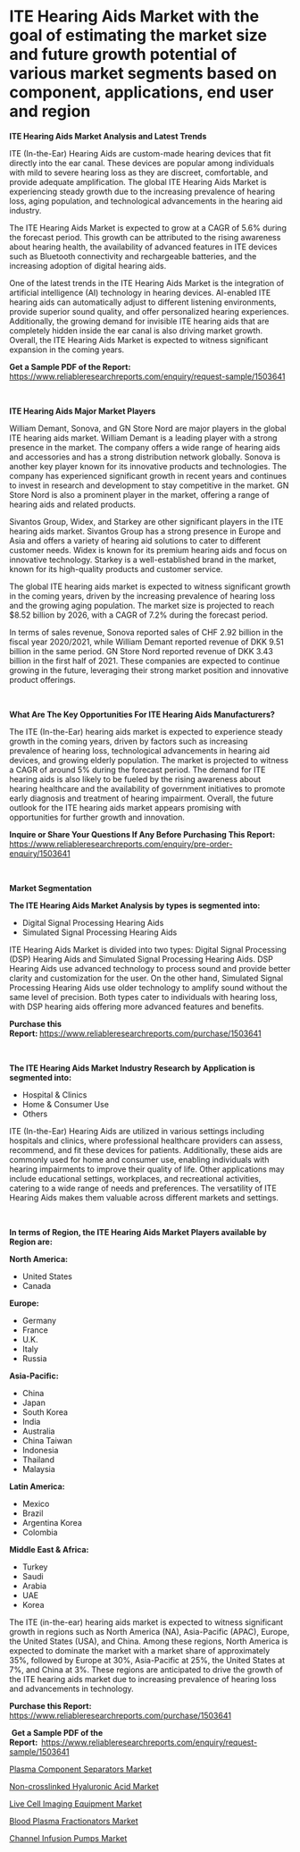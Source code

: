 <p><h1>ITE Hearing Aids Market with the goal of estimating the market size and future growth potential of various market segments based on component, applications, end user and region</h1></p><p><strong>ITE Hearing Aids Market Analysis and Latest Trends</strong></p>
<p><p>ITE (In-the-Ear) Hearing Aids are custom-made hearing devices that fit directly into the ear canal. These devices are popular among individuals with mild to severe hearing loss as they are discreet, comfortable, and provide adequate amplification. The global ITE Hearing Aids Market is experiencing steady growth due to the increasing prevalence of hearing loss, aging population, and technological advancements in the hearing aid industry.</p><p>The ITE Hearing Aids Market is expected to grow at a CAGR of 5.6% during the forecast period. This growth can be attributed to the rising awareness about hearing health, the availability of advanced features in ITE devices such as Bluetooth connectivity and rechargeable batteries, and the increasing adoption of digital hearing aids.</p><p>One of the latest trends in the ITE Hearing Aids Market is the integration of artificial intelligence (AI) technology in hearing devices. AI-enabled ITE hearing aids can automatically adjust to different listening environments, provide superior sound quality, and offer personalized hearing experiences. Additionally, the growing demand for invisible ITE hearing aids that are completely hidden inside the ear canal is also driving market growth. Overall, the ITE Hearing Aids Market is expected to witness significant expansion in the coming years.</p></p>
<p><strong>Get a Sample PDF of the Report:&nbsp;</strong> <a href="https://www.reliableresearchreports.com/enquiry/request-sample/1503641">https://www.reliableresearchreports.com/enquiry/request-sample/1503641</a></p>
<p>&nbsp;</p>
<p><strong>ITE Hearing Aids Major Market Players</strong></p>
<p><p>William Demant, Sonova, and GN Store Nord are major players in the global ITE hearing aids market. William Demant is a leading player with a strong presence in the market. The company offers a wide range of hearing aids and accessories and has a strong distribution network globally. Sonova is another key player known for its innovative products and technologies. The company has experienced significant growth in recent years and continues to invest in research and development to stay competitive in the market. GN Store Nord is also a prominent player in the market, offering a range of hearing aids and related products.</p><p>Sivantos Group, Widex, and Starkey are other significant players in the ITE hearing aids market. Sivantos Group has a strong presence in Europe and Asia and offers a variety of hearing aid solutions to cater to different customer needs. Widex is known for its premium hearing aids and focus on innovative technology. Starkey is a well-established brand in the market, known for its high-quality products and customer service.</p><p>The global ITE hearing aids market is expected to witness significant growth in the coming years, driven by the increasing prevalence of hearing loss and the growing aging population. The market size is projected to reach $8.52 billion by 2026, with a CAGR of 7.2% during the forecast period.</p><p>In terms of sales revenue, Sonova reported sales of CHF 2.92 billion in the fiscal year 2020/2021, while William Demant reported revenue of DKK 9.51 billion in the same period. GN Store Nord reported revenue of DKK 3.43 billion in the first half of 2021. These companies are expected to continue growing in the future, leveraging their strong market position and innovative product offerings.</p></p>
<p>&nbsp;</p>
<p><strong>What Are The Key Opportunities For ITE Hearing Aids Manufacturers?</strong></p>
<p><p>The ITE (In-the-Ear) hearing aids market is expected to experience steady growth in the coming years, driven by factors such as increasing prevalence of hearing loss, technological advancements in hearing aid devices, and growing elderly population. The market is projected to witness a CAGR of around 5% during the forecast period. The demand for ITE hearing aids is also likely to be fueled by the rising awareness about hearing healthcare and the availability of government initiatives to promote early diagnosis and treatment of hearing impairment. Overall, the future outlook for the ITE hearing aids market appears promising with opportunities for further growth and innovation.</p></p>
<p><strong>Inquire or Share Your Questions If Any Before Purchasing This Report:</strong> <a href="https://www.reliableresearchreports.com/enquiry/pre-order-enquiry/1503641">https://www.reliableresearchreports.com/enquiry/pre-order-enquiry/1503641</a></p>
<p>&nbsp;</p>
<p><strong>Market Segmentation</strong></p>
<p><strong>The ITE Hearing Aids Market Analysis by types is segmented into:</strong></p>
<p><ul><li>Digital Signal Processing Hearing Aids</li><li>Simulated Signal Processing Hearing Aids</li></ul></p>
<p><p>ITE Hearing Aids Market is divided into two types: Digital Signal Processing (DSP) Hearing Aids and Simulated Signal Processing Hearing Aids. DSP Hearing Aids use advanced technology to process sound and provide better clarity and customization for the user. On the other hand, Simulated Signal Processing Hearing Aids use older technology to amplify sound without the same level of precision. Both types cater to individuals with hearing loss, with DSP hearing aids offering more advanced features and benefits.</p></p>
<p><strong>Purchase this Report:&nbsp;</strong><a href="https://www.reliableresearchreports.com/purchase/1503641">https://www.reliableresearchreports.com/purchase/1503641</a></p>
<p>&nbsp;</p>
<p><strong>The ITE Hearing Aids Market Industry Research by Application is segmented into:</strong></p>
<p><ul><li>Hospital & Clinics</li><li>Home & Consumer Use</li><li>Others</li></ul></p>
<p><p>ITE (In-the-Ear) Hearing Aids are utilized in various settings including hospitals and clinics, where professional healthcare providers can assess, recommend, and fit these devices for patients. Additionally, these aids are commonly used for home and consumer use, enabling individuals with hearing impairments to improve their quality of life. Other applications may include educational settings, workplaces, and recreational activities, catering to a wide range of needs and preferences. The versatility of ITE Hearing Aids makes them valuable across different markets and settings.</p></p>
<p>&nbsp;</p>
<p><strong>In terms of Region, the ITE Hearing Aids Market Players available by Region are:</strong></p>
<p>
    <p> <strong> North America: </strong>
        <ul>
            <li>United States</li>
            <li>Canada</li>
        </ul>
        </p> 
    <p> <strong> Europe: </strong>
        <ul>
            <li>Germany</li>
            <li>France</li>
            <li>U.K.</li>
            <li>Italy</li>
            <li>Russia</li>
        </ul>
        </p> 
    <p> <strong> Asia-Pacific: </strong>
        <ul>
            <li>China</li>
            <li>Japan</li>
            <li>South Korea</li>
            <li>India</li>
            <li>Australia</li>
            <li>China Taiwan</li>
            <li>Indonesia</li>
            <li>Thailand</li>
            <li>Malaysia</li>
        </ul>
        </p> 
    <p> <strong> Latin America: </strong>
        <ul>
            <li>Mexico</li>
            <li>Brazil</li>
            <li>Argentina Korea</li>
            <li>Colombia</li>
        </ul>
        </p> 
    <p> <strong> Middle East & Africa: </strong>
        <ul>
            <li>Turkey</li>
            <li>Saudi</li>
            <li>Arabia</li>
            <li>UAE</li>
            <li>Korea</li>
        </ul>
    </p>
    </p>
<p><p>The ITE (in-the-ear) hearing aids market is expected to witness significant growth in regions such as North America (NA), Asia-Pacific (APAC), Europe, the United States (USA), and China. Among these regions, North America is expected to dominate the market with a market share of approximately 35%, followed by Europe at 30%, Asia-Pacific at 25%, the United States at 7%, and China at 3%. These regions are anticipated to drive the growth of the ITE hearing aids market due to increasing prevalence of hearing loss and advancements in technology.</p></p>
<p><strong>Purchase this Report: </strong><a href="https://www.reliableresearchreports.com/purchase/1503641">https://www.reliableresearchreports.com/purchase/1503641</a></p>
<p>&nbsp;<strong>Get a Sample PDF of the Report:&nbsp;&nbsp;</strong><a href="https://www.reliableresearchreports.com/enquiry/request-sample/1503641">https://www.reliableresearchreports.com/enquiry/request-sample/1503641</a></p>
<p><strong></strong></p>
<p><p><a href="https://medium.com/@paulmcglynn6456/plasma-component-separators-market-exploring-market-share-market-trends-and-future-growth-d48e5dd6fc27">Plasma Component Separators Market</a></p><p><a href="https://medium.com/@fosterfahey1016/non-crosslinked-hyaluronic-acid-market-trends-forecast-and-competitive-analysis-to-2031-1d0a33b9d253">Non-crosslinked Hyaluronic Acid Market</a></p><p><a href="https://medium.com/@joanacasper19/live-cell-imaging-equipment-market-the-key-to-successful-business-strategy-forecast-till-2031-102f3a81e7ae">Live Cell Imaging Equipment Market</a></p><p><a href="https://medium.com/@paulmcglynn6456/blood-plasma-fractionators-market-size-market-outlook-and-market-forecast-2024-to-2031-be4353e62b68">Blood Plasma Fractionators Market</a></p><p><a href="https://medium.com/@joanacasper19/analyzing-channel-infusion-pumps-market-global-industry-perspective-and-forecast-2024-to-2031-cd2e8ce32a7b">Channel Infusion Pumps Market</a></p></p>